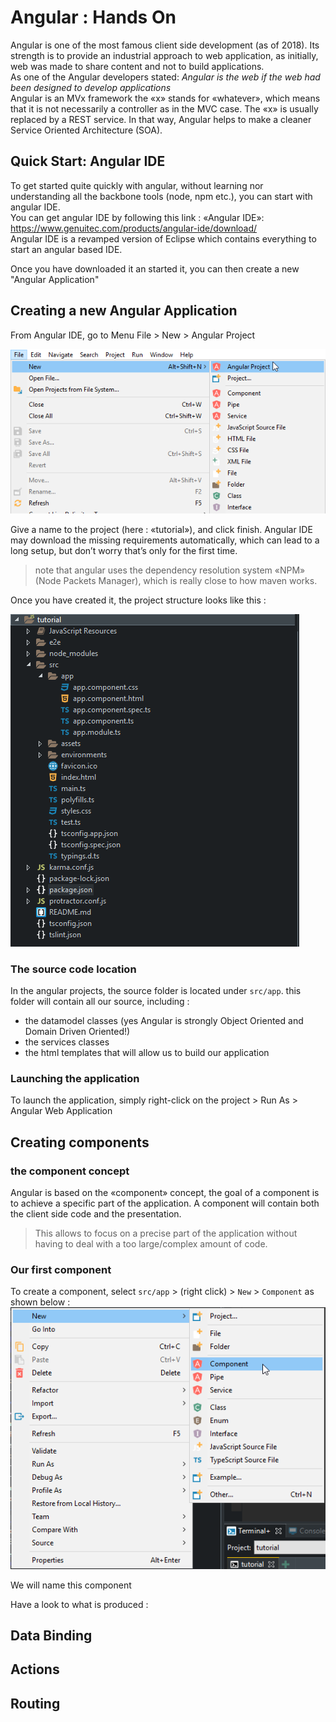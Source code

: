 # Angular : Hands On

Angular is one of the most famous client side development (as of 2018). Its strength is to provide an industrial approach to web application, as initially, web was made to share content and not to build applications.  
As one of the Angular developers stated: *Angular is the web if the web had been designed to develop applications*   
Angular is an MVx framework the &#171;x&#187; stands for &#171;whatever&#187;, which means that it is not necessarily a controller as in the MVC case. The &#171;x&#187; is usually replaced by a REST service. In that way, Angular helps to make a cleaner Service Oriented Architecture (SOA).

## Quick Start: Angular IDE

To get started quite quickly with angular, without learning nor understanding all the backbone tools (node, npm etc.), you can start with angular IDE.  
You can get angular IDE by following this link : &#171;Angular IDE&#187;: https://www.genuitec.com/products/angular-ide/download/  
Angular IDE is a revamped version of Eclipse which contains everything to start an angular based IDE.

Once you have downloaded it an started it, you can then create a new "Angular Application"

## Creating a new Angular Application

From Angular IDE, go to Menu File > New > Angular Project 

![](images\angular.ide.newproject.png) 

Give a name to the project (here : &#171;tutorial&#187;), and click finish. Angular IDE may download the missing requirements automatically, which can lead to a long setup, but don&#8217;t worry that&#8217;s only for the first time.

> note that angular uses the dependency resolution system &#171;NPM&#187; (Node Packets Manager), which is really close to how maven works. 

Once you have created it, the project structure looks like this :

![](images\angular.ide.newproject.structure.png)

### The source code location

In the angular projects, the source folder is located under `src/app`. this folder will contain all our source, including :

* the datamodel classes (yes Angular is strongly Object Oriented and Domain Driven Oriented!)
* the services classes
* the html templates that will allow us to build our application
### Launching the application

To launch the application, simply right-click on the project > Run As > Angular Web Application

## Creating components

### the component concept

Angular is based on the &#171;component&#187; concept, the goal of a component is to achieve a specific part of the application. A component will contain both the client side code and the presentation.

> This allows to focus on a precise part of the application without having to deal with a too large/complex amount of code.

### Our first component

To create a component, select `src/app` > (right click) > `New` > `Component` as shown below :  
![](images/angular.ide.newcomponent.png)

We will name this component

Have a look to what is produced :

## Data Binding

## Actions

## Routing

